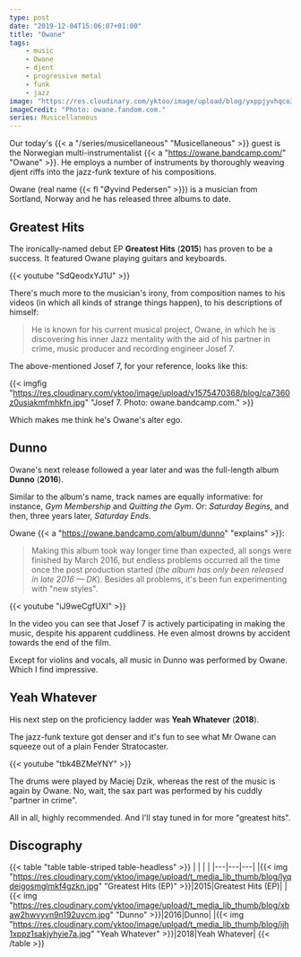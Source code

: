```yaml
---
type: post
date: "2019-12-04T15:06:07+01:00"
title: "Owane"
tags:
    - music
    - Owane
    - djent
    - progressive metal
    - funk
    - jazz
image: "https://res.cloudinary.com/yktoo/image/upload/blog/yxppjyvhqco31fxc3tm9.jpg"
imageCredit: "Photo: owane.fandom.com."
series: Musicellaneous
---
```


Our today's {{< a "/series/musicellaneous" "Musicellaneous" >}} guest is the Norwegian multi-instrumentalist {{< a "https://owane.bandcamp.com/" "Owane" >}}. He employs a number of instruments by thoroughly weaving djent riffs into the jazz-funk texture of his compositions.

Owane (real name {{< fl "Øyvind Pedersen" >}}) is a musician from Sortland, Norway and he has released three albums to date.

<!--more-->

## Greatest Hits

The ironically-named debut EP **Greatest Hits** (**2015**) has proven to be a success. It featured Owane playing guitars and keyboards.

{{< youtube "SdQeodxYJ1U" >}}

There's much more to the musician's irony, from composition names to his videos (in which all kinds of strange things happen), to his descriptions of himself:

> He is known for his current musical project, Owane, in which he is discovering his inner Jazz mentality with the aid of his partner in crime, music producer and recording engineer Josef 7.

The above-mentioned Josef 7, for your reference, looks like this:

{{< imgfig "https://res.cloudinary.com/yktoo/image/upload/v1575470368/blog/ca7360z0usiakmfmhkfn.jpg" "Josef 7. Photo: owane.bandcamp.com." >}}

Which makes me think he's Owane's alter ego.

## Dunno

Owane's next release followed a year later and was the full-length album **Dunno** (**2016**).

Similar to the album's name, track names are equally informative: for instance, *Gym Membership* and *Quitting the Gym*. Or: *Saturday Begins*, and then, three years later, *Saturday Ends*.

Owane {{< a "https://owane.bandcamp.com/album/dunno" "explains" >}}:

> Making this album took way longer time than expected, all songs were finished by March 2016, but endless problems occurred all the time once the post production started (*the album has only been released in late 2016 — DK*). Besides all problems, it's been fun experimenting with "new styles".

{{< youtube "iJ9weCgfUXI" >}}

In the video you can see that Josef 7 is actively participating in making the music, despite his apparent cuddliness. He even almost drowns by accident towards the end of the film.

Except for violins and vocals, all music in Dunno was performed by Owane. Which I find impressive.

## Yeah Whatever

His next step on the proficiency ladder was **Yeah Whatever** (**2018**).

The jazz-funk texture got denser and it's fun to see what Mr Owane can squeeze out of a plain Fender Stratocaster.

{{< youtube "tbk4BZMeYNY" >}}

The drums were played by Maciej Dzik, whereas the rest of the music is again by Owane. No, wait, the sax part was performed by his cuddly "partner in crime".

All in all, highly recommended. And I'll stay tuned in for more "greatest hits".

## Discography

{{< table "table table-striped table-headless" >}}
|   |   |   |
|---|---|---|
|{{< img "https://res.cloudinary.com/yktoo/image/upload/t_media_lib_thumb/blog/lyqdeigosmglmkf4gzkn.jpg" "Greatest Hits (EP)" >}}|2015|Greatest Hits (EP)|
|{{< img "https://res.cloudinary.com/yktoo/image/upload/t_media_lib_thumb/blog/xbaw2hwvyvn9n192uycm.jpg" "Dunno" >}}|2016|Dunno|
|{{< img "https://res.cloudinary.com/yktoo/image/upload/t_media_lib_thumb/blog/ijh1xppz1sakjyhyie7a.jpg" "Yeah Whatever" >}}|2018|Yeah Whatever|
{{< /table >}}
